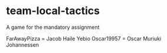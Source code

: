 # team-local-tactics
A game for the mandatory assignment

FarAwayPizza = Jacob Haile Yebio 
Oscar19957 = Oscar Muriuki Johannessen 
